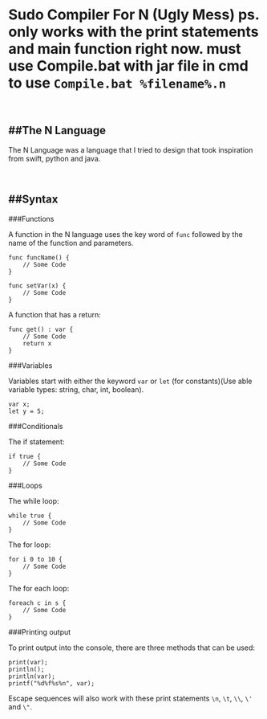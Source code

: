 # Sudo Compiler For N (Ugly Mess) ps. only works with the print statements and main function right now. must use Compile.bat with jar file in cmd to use ```Compile.bat %filename%.n```

<br />

##The N Language
---
The N Language was a language that I tried to design that took inspiration from swift, python and java.

<br />

##Syntax
---
###Functions

A function in the N language uses the key word of ```func``` followed by the name of the function and parameters.

```
func funcName() {
    // Some Code
}

func setVar(x) {
    // Some Code
}
```

A function that has a return:

```
func get() : var {
    // Some Code
    return x
}
```

###Variables

Variables start with either the keyword ```var``` or ```let``` (for constants)(Use able variable types: string, char, int, boolean).

```
var x;
let y = 5;
```

###Conditionals

The if statement:

```
if true {
    // Some Code
}
```

###Loops

The while loop:

```
while true {
    // Some Code
}
```

The for loop:

```
for i 0 to 10 {
    // Some Code
}
```

The for each loop:

```
foreach c in s {
    // Some Code
}
```

###Printing output

To print output into the console, there are three methods that can be used:

```
print(var);
println();
println(var);
printf("%d%f%s%n", var);
```

Escape sequences will also work with these print statements ```\n```, ```\t```, ```\\```, ```\'``` and ```\"```.
